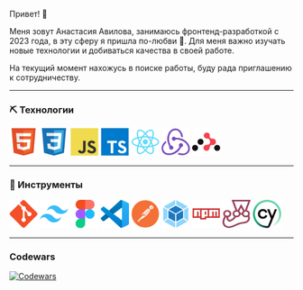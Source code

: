 Привет! :open_hands: 

Меня зовут Анастасия Авилова, занимаюсь фронтенд-разработкой с 2023 года, в эту сферу я пришла по-любви :green_heart:. Для меня важно изучать новые технологии и добиваться качества в своей работе.  

На текущий момент нахожусь в поиске работы, буду рада приглашению к сотрудничеству.  

---
### :pick: Технологии
<img src="https://github.com/devicons/devicon/blob/master/icons/html5/html5-original.svg" width="50" height="50" title="HTML5" /> <img src="https://github.com/devicons/devicon/blob/master/icons/css3/css3-original.svg" width="50" height="50" title="CSS3" /> <img src="https://github.com/devicons/devicon/blob/master/icons/javascript/javascript-original.svg" width="50" height="50" title="JavaScript" /> <img src="https://github.com/devicons/devicon/blob/master/icons/typescript/typescript-original.svg" width="50" height="50" title="TypeScript" /> <img src="https://github.com/devicons/devicon/blob/master/icons/react/react-original.svg" width="50" height="50" title="react" /> <img src="https://github.com/devicons/devicon/blob/master/icons/redux/redux-original.svg" width="50" height="50" title="redux" /> <img src="https://github.com/devicons/devicon/blob/master/icons/reactrouter/reactrouter-original.svg" width="50" height="50" title="ReactRouter" />  

---
### :hammer: Инструменты
<img src="https://github.com/devicons/devicon/blob/master/icons/git/git-original.svg" width="50" height="50" title="Git" /> <img src="https://github.com/devicons/devicon/blob/master/icons/tailwindcss/tailwindcss-original.svg" width="50" height="50" title="TailWindcss" /> <img src="https://github.com/devicons/devicon/blob/master/icons/figma/figma-original.svg" width="50" height="50" title="Figma" /> <img src="https://github.com/devicons/devicon/blob/master/icons/vscode/vscode-original.svg" width="50" height="50" title="VScode" /> <img src="https://github.com/devicons/devicon/blob/master/icons/postman/postman-original.svg" width="50" height="50" title="Postman" /> <img src="https://github.com/devicons/devicon/blob/master/icons/webpack/webpack-original.svg" width="50" height="50" title="WebPack" /> <img src="https://github.com/devicons/devicon/blob/master/icons/npm/npm-original-wordmark.svg" width="50" height="50" title="npm" /> <img src="https://github.com/devicons/devicon/blob/master/icons/jest/jest-plain.svg" width="50" height="50" title="Jest" /> <img src="https://github.com/devicons/devicon/blob/master/icons/cypressio/cypressio-original.svg" width="50" height="50" title="Cypress" />  

---
### Codewars
[![Codewars](https://github.r2v.ch/codewars?user=Awilova&stroke=%23BB432C&theme=gradient)](https://www.codewars.com/users/Awilova)
